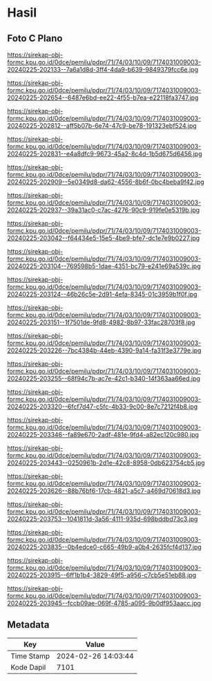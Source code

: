 # Hasil

## Foto C Plano

https://sirekap-obj-formc.kpu.go.id/0dce/pemilu/pdpr/71/74/03/10/09/7174031009003-20240225-202133--7a6a1d8d-3ff4-4da9-b639-9849379fcc6e.jpg

https://sirekap-obj-formc.kpu.go.id/0dce/pemilu/pdpr/71/74/03/10/09/7174031009003-20240225-202654--6487e6bd-ee22-4f55-b7ea-e22118fa3747.jpg

https://sirekap-obj-formc.kpu.go.id/0dce/pemilu/pdpr/71/74/03/10/09/7174031009003-20240225-202812--aff5b07b-6e74-47c9-be78-191323ebf524.jpg

https://sirekap-obj-formc.kpu.go.id/0dce/pemilu/pdpr/71/74/03/10/09/7174031009003-20240225-202831--e4a8dfc9-9673-45a2-8c4d-1b5d675d6456.jpg

https://sirekap-obj-formc.kpu.go.id/0dce/pemilu/pdpr/71/74/03/10/09/7174031009003-20240225-202909--5e0349d8-da62-4556-8b6f-0bc4beba9f42.jpg

https://sirekap-obj-formc.kpu.go.id/0dce/pemilu/pdpr/71/74/03/10/09/7174031009003-20240225-202937--39a31ac0-c7ac-4276-90c9-919fe0e5319b.jpg

https://sirekap-obj-formc.kpu.go.id/0dce/pemilu/pdpr/71/74/03/10/09/7174031009003-20240225-203042--f64434e5-15e5-4be9-bfe7-dc1e7e9b0227.jpg

https://sirekap-obj-formc.kpu.go.id/0dce/pemilu/pdpr/71/74/03/10/09/7174031009003-20240225-203104--769598b5-1dae-4351-bc79-e241e69a539c.jpg

https://sirekap-obj-formc.kpu.go.id/0dce/pemilu/pdpr/71/74/03/10/09/7174031009003-20240225-203124--46b26c5e-2d91-4efa-8345-01c3959b1f0f.jpg

https://sirekap-obj-formc.kpu.go.id/0dce/pemilu/pdpr/71/74/03/10/09/7174031009003-20240225-203151--1f7501de-9fd8-4982-8b97-33fac28703f8.jpg

https://sirekap-obj-formc.kpu.go.id/0dce/pemilu/pdpr/71/74/03/10/09/7174031009003-20240225-203226--7bc4384b-44eb-4390-9a14-fa31f3e3779e.jpg

https://sirekap-obj-formc.kpu.go.id/0dce/pemilu/pdpr/71/74/03/10/09/7174031009003-20240225-203255--68f94c7b-ac7e-42c1-b340-14f363aa66ed.jpg

https://sirekap-obj-formc.kpu.go.id/0dce/pemilu/pdpr/71/74/03/10/09/7174031009003-20240225-203320--6fcf7d47-c5fc-4b33-9c00-8e7c7212f4b8.jpg

https://sirekap-obj-formc.kpu.go.id/0dce/pemilu/pdpr/71/74/03/10/09/7174031009003-20240225-203346--fa89e670-2adf-481e-9fd4-a82ec120c980.jpg

https://sirekap-obj-formc.kpu.go.id/0dce/pemilu/pdpr/71/74/03/10/09/7174031009003-20240225-203443--0250961b-2d1e-42c8-8958-0db623754cb5.jpg

https://sirekap-obj-formc.kpu.go.id/0dce/pemilu/pdpr/71/74/03/10/09/7174031009003-20240225-203626--88b76bf6-17cb-4821-a5c7-a469d70618d3.jpg

https://sirekap-obj-formc.kpu.go.id/0dce/pemilu/pdpr/71/74/03/10/09/7174031009003-20240225-203753--1041811d-3a56-4111-935d-698bddbd73c3.jpg

https://sirekap-obj-formc.kpu.go.id/0dce/pemilu/pdpr/71/74/03/10/09/7174031009003-20240225-203835--0b4edce0-c665-49b9-a0b4-2635fcf4d137.jpg

https://sirekap-obj-formc.kpu.go.id/0dce/pemilu/pdpr/71/74/03/10/09/7174031009003-20240225-203915--6ff1b1b4-3829-49f5-a956-c7cb5e51eb88.jpg

https://sirekap-obj-formc.kpu.go.id/0dce/pemilu/pdpr/71/74/03/10/09/7174031009003-20240225-203945--fccb09ae-069f-4785-a095-9b0df953aacc.jpg


## Metadata

| Key        | Value               |
| ---------- | ------------------- |
| Time Stamp | 2024-02-26 14:03:44 |
| Kode Dapil | 7101                |



